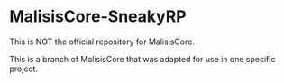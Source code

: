 MalisisCore-SneakyRP
=============

This is NOT the official repository for MalisisCore.

This is a branch of MalisisCore that was adapted for use in one specific project.